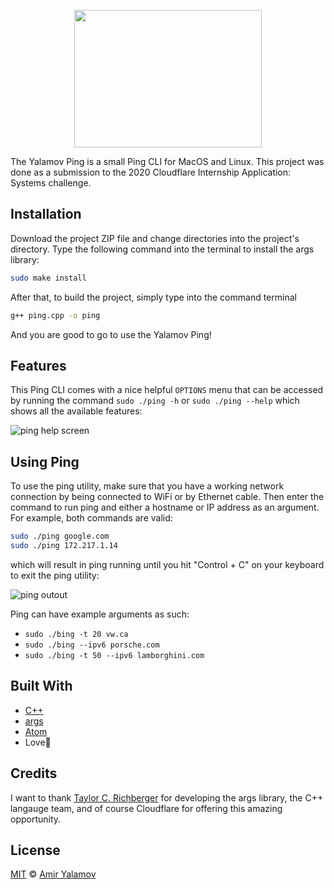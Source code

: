 <p align="center">
  <img width="300" height="220" src="https://github.com/AmirYalamov/cloudflare-internship-2020-systems-submission/blob/master/images/yalamovping.png">
</p>

The Yalamov Ping is a small Ping CLI for MacOS and Linux. This project was done as a submission to the 2020 Cloudflare Internship Application: Systems challenge.

## Installation

Download the project ZIP file and change directories into the project's directory. Type the following command into the terminal to install the args library:

```bash
sudo make install
```
After that, to build the project, simply type into the command terminal 

```bash
g++ ping.cpp -o ping
```

And you are good to go to use the Yalamov Ping!

## Features

This Ping CLI comes with a nice helpful ```OPTIONS``` menu that can be accessed by running the command ```sudo ./ping -h``` or ```sudo ./ping --help``` which shows all the available features:

![ping help screen](https://github.com/AmirYalamov/cloudflare-internship-2020-systems-submission/blob/master/images/pinghelp.png)


## Using Ping
To use the ping utility, make sure that you have a working network connection by being connected to WiFi or by Ethernet cable. Then enter the command to run ping and either a hostname or IP address as an argument. For example, both commands are valid: 

```bash
sudo ./ping google.com
sudo ./ping 172.217.1.14
```
which will result in ping running until you hit "Control + C" on your keyboard to exit the ping utility:

![ping outout](https://github.com/AmirYalamov/cloudflare-internship-2020-systems-submission/blob/master/images/pingcommand.png)

Ping can have example arguments as such:
- ```sudo ./bing -t 20 vw.ca```
- ```sudo ./bing --ipv6 porsche.com``` 
- ```sudo ./bing -t 50 --ipv6 lamborghini.com```

## Built With

- [C++](https://www.cplusplus.com/)
- [args](https://github.com/taywee/args)
- [Atom](https://atom.io/)
- Love🧡

## Credits

I want to thank [Taylor C. Richberger](https://github.com/Taywee) for developing the args library, the C++ langauge team, and of course Cloudflare for offering this amazing opportunity.

## License
[MIT](https://choosealicense.com/licenses/mit/) © [Amir Yalamov](https://amiryalamov.github.io/)
